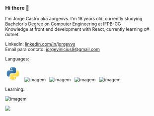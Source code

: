 ### Hi there 👋

<p align="center">

I'm Jorge Castro aka Jorgevvs. I'm 18 years old, currently studying Bachelor's Degree on Computer Engineering at IFPB-CG<br/>
Knowledge at front end development with React, currently learning c# dotnet.<br/>
  
LinkedIn: [linkedin.com/in/jorgevvs](https://www.linkedin.com/in/jorgevvs)<br/>
Email para contato: jorgevinicius9@gmail.com<br/>

Languages:

<img src="https://raw.githubusercontent.com/devicons/devicon/master/icons/python/python-original.svg" alt="imagem" width="50"> &nbsp;
<img src="https://upload.wikimedia.org/wikipedia/commons/thumb/9/99/Unofficial_JavaScript_logo_2.svg/1200px-Unofficial_JavaScript_logo_2.svg.png" alt="imagem" width="50"> &nbsp;
<img src="https://bognarjunior.files.wordpress.com/2018/09/typescript.png" alt="imagem" width="50"> &nbsp;
<img src="https://exceptionnotfound.net/content/images/2020/09/C_Sharp_logo.svg" alt="imagem" width="50"> &nbsp;
  <img src="https://www.blockachain.gr/wp-content/uploads/2018/03/java-coffee-cup-logo.png" alt="imagem" width="50"> &nbsp;
  
  
Learning:

<img src="https://cdn.iconscout.com/icon/free/png-256/microsoft-dot-net-1175176.png" alt="imagem" width="50"> &nbsp;



<img height="180em" src="https://github-readme-stats.vercel.app/api/top-langs/?username=jorgevvs&layout=compact&langs_count=7&theme=dracula"/> </a>
